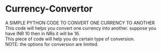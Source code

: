 # Currency-Convertor
A SIMPLE PYTHON CODE TO CONVERT ONE CURRENCY TO ANOTHER
<br>
This code will helps you convert one currency into another. suppose you have INR 10 then in NRs it will be 16.
<br> This piece of code will help you do certain type of conversion.<br>
NOTE: the options for conversion are limited.
